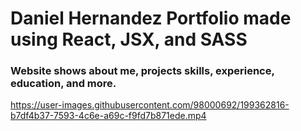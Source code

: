 <h1>Daniel Hernandez Portfolio made using React, JSX, and SASS</h1>
<h3>Website shows about me, projects skills, experience, education, and more.</h3>

https://user-images.githubusercontent.com/98000692/199362816-b7df4b37-7593-4c6e-a69c-f9fd7b871ede.mp4
